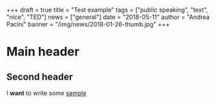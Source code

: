 +++
draft = true
title = "Test example"
tags = ["public speaking", "text", "nice", "TED"]
news = ["general"]
date = "2018-05-11"
author = "Andrea Pacini"
banner = "/img/news/2018-01-26-thumb.jpg"
+++
# Main header

## Second header

I **want** to write some [sample](https://youtu.be/wEZxZC7jFy0) 

>
